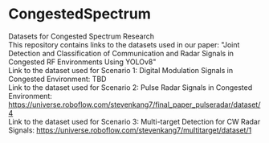 # CongestedSpectrum
Datasets for Congested Spectrum Research  
This repository contains links to the datasets used in our paper: "Joint Detection and Classification of Communication and Radar Signals in Congested RF Environments Using YOLOv8"  
Link to the dataset used for Scenario 1: Digital Modulation Signals in Congested Environment: TBD  
Link to the dataset used for Scenario 2: Pulse Radar Signals in Congested Environment: https://universe.roboflow.com/stevenkang7/final_paper_pulseradar/dataset/4  
Link to the dataset used for Scenario 3: Multi-target Detection for CW Radar Signals: https://universe.roboflow.com/stevenkang7/multitarget/dataset/1  
